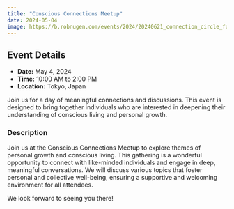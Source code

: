 ```yaml
---
title: "Conscious Connections Meetup"
date: 2024-05-04
image: https://b.robnugen.com/events/2024/20240621_connection_circle_for_men_and_women_1000.png
---
```


## Event Details
- **Date:** May 4, 2024
- **Time:** 10:00 AM to 2:00 PM
- **Location:** Tokyo, Japan

Join us for a day of meaningful connections and discussions. This event is designed to bring together individuals who are interested in deepening their understanding of conscious living and personal growth.

### Description
Join us at the Conscious Connections Meetup to explore themes of personal growth and conscious living. This gathering is a wonderful opportunity to connect with like-minded individuals and engage in deep, meaningful conversations. We will discuss various topics that foster personal and collective well-being, ensuring a supportive and welcoming environment for all attendees.

We look forward to seeing you there!


